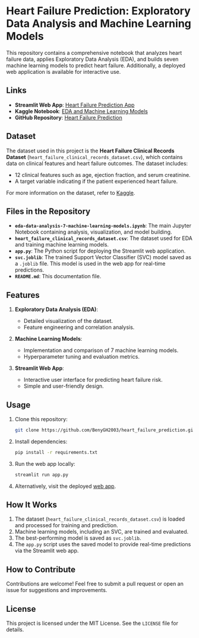 
# Heart Failure Prediction: Exploratory Data Analysis and Machine Learning Models

This repository contains a comprehensive notebook that analyzes heart failure data, applies Exploratory Data Analysis (EDA), and builds seven machine learning models to predict heart failure. Additionally, a deployed web application is available for interactive use.

## Links
- **Streamlit Web App**: [Heart Failure Prediction App](https://heartfailureprediction-nk7dudqu5hffqkkby6kxqg.streamlit.app/)
- **Kaggle Notebook**: [EDA and Machine Learning Models](https://www.kaggle.com/code/benyamingheiji/eda-data-analysis-7-machine-learning-models)
- **GitHub Repository**: [Heart Failure Prediction](https://github.com/BenyGH2003/heart_failure_prediction/tree/main)

## Dataset
The dataset used in this project is the **Heart Failure Clinical Records Dataset** (`heart_failure_clinical_records_dataset.csv`), which contains data on clinical features and heart failure outcomes. The dataset includes:
- 12 clinical features such as age, ejection fraction, and serum creatinine.
- A target variable indicating if the patient experienced heart failure.

For more information on the dataset, refer to [Kaggle]([https://www.kaggle.com/code/benyamingheiji/eda-data-analysis-7-machine-learning-models](https://www.kaggle.com/datasets/andrewmvd/heart-failure-clinical-data)).

## Files in the Repository
- **`eda-data-analysis-7-machine-learning-models.ipynb`**: The main Jupyter Notebook containing analysis, visualization, and model building.
- **`heart_failure_clinical_records_dataset.csv`**: The dataset used for EDA and training machine learning models.
- **`app.py`**: The Python script for deploying the Streamlit web application.
- **`svc.joblib`**: The trained Support Vector Classifier (SVC) model saved as a `.joblib` file. This model is used in the web app for real-time predictions.
- **`README.md`**: This documentation file.

## Features
1. **Exploratory Data Analysis (EDA)**:
   - Detailed visualization of the dataset.
   - Feature engineering and correlation analysis.
   
2. **Machine Learning Models**:
   - Implementation and comparison of 7 machine learning models.
   - Hyperparameter tuning and evaluation metrics.

3. **Streamlit Web App**:
   - Interactive user interface for predicting heart failure risk.
   - Simple and user-friendly design.

## Usage
1. Clone this repository:
   ```bash
   git clone https://github.com/BenyGH2003/heart_failure_prediction.git
   ```
2. Install dependencies:
   ```bash
   pip install -r requirements.txt
   ```
3. Run the web app locally:
   ```bash
   streamlit run app.py
   ```
4. Alternatively, visit the deployed [web app](https://heartfailureprediction-nk7dudqu5hffqkkby6kxqg.streamlit.app/).

## How It Works
1. The dataset (`heart_failure_clinical_records_dataset.csv`) is loaded and processed for training and prediction.
2. Machine learning models, including an SVC, are trained and evaluated.
3. The best-performing model is saved as `svc.joblib`.
4. The `app.py` script uses the saved model to provide real-time predictions via the Streamlit web app.

## How to Contribute
Contributions are welcome! Feel free to submit a pull request or open an issue for suggestions and improvements.

## License
This project is licensed under the MIT License. See the `LICENSE` file for details.
